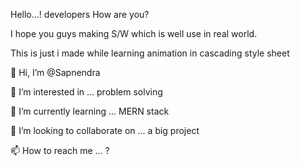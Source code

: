 Hello...! developers
How are you?

I hope you guys making S/W which is well use in real world.

This is just i made while learning animation in cascading style sheet

👋 Hi, I’m @Sapnendra

👀 I’m interested in ... problem solving

🌱 I’m currently learning ... MERN stack

💞️ I’m looking to collaborate on ... a big project

📫 How to reach me ... ?
